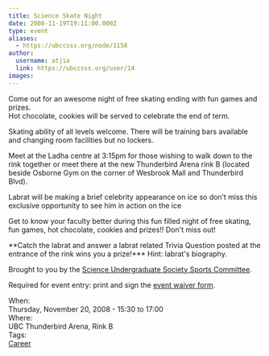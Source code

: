 ```yaml
---
title: Science Skate Night 
date: 2008-11-19T19:11:00.000Z
type: event
aliases:
  - https://ubccsss.org/node/1158
author:
  username: atjia
  link: https://ubccsss.org/user/14
images:
---
```


<div class="field field-name-body field-type-text-with-summary field-label-hidden"><div class="field-items"><div class="field-item even"><p>Come out for an awesome night of free skating ending with fun games and prizes.<br>
Hot chocolate, cookies will be served to celebrate the end of term.</p>
<p>Skating ability of all levels welcome. There will be training bars available and changing room facilities but no lockers.</p>
<p>Meet at the Ladha centre at 3:15pm for those wishing to walk down to the rink together or meet there at the new Thunderbird Arena rink B (located beside Osborne Gym on the corner of Wesbrook Mall and Thunderbird Blvd).</p>
<p>Labrat will be making a brief celebrity appearance on ice so don&#x2019;t miss this exclusive opportunity to see him in action on the ice</p>
<p>Get to know your faculty better during this fun filled night of free skating, fun games, hot chocolate, cookies and prizes!! Don&apos;t miss out!</p>
<p>**Catch the labrat and answer a labrat related Trivia Question posted at the entrance of the rink wins you a prize!*** Hint: labrat&apos;s biography.</p>
<p>Brought to you by the <a href="http://www.sus.ubc.ca/council/committees/#sports">Science Undergraduate Society Sports Committee</a>.</p>
<p>Required for event entry: print and sign the <a href="http://www.sus.ubc.ca/sites/default/files/science_skate_night_waiver.pdf">event waiver form</a>.</p>
</div></div></div><div class="field field-name-field-dates field-type-datetime field-label-above"><div class="field-label">When:&#xA0;</div><div class="field-items"><div class="field-item even"><span class="date-display-single">Thursday, November 20, 2008 - <span class="date-display-range"><span class="date-display-start">15:30</span> to <span class="date-display-end">17:00</span></span></span></div></div></div><div class="field field-name-field-location field-type-text field-label-above"><div class="field-label">Where:&#xA0;</div><div class="field-items"><div class="field-item even">UBC Thunderbird Arena, Rink B</div></div></div>    <footer>
    <div class="field field-name-field-tags field-type-taxonomy-term-reference field-label-above"><div class="field-label">Tags:&#xA0;</div><div class="field-items"><div class="field-item even"><a href="/career">Career</a></div></div></div>      </footer>